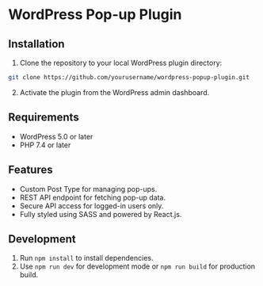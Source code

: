 # WordPress Pop-up Plugin

## Installation
1. Clone the repository to your local WordPress plugin directory:
```bash
git clone https://github.com/yourusername/wordpress-popup-plugin.git
```
2. Activate the plugin from the WordPress admin dashboard.

## Requirements
- WordPress 5.0 or later
- PHP 7.4 or later

## Features
- Custom Post Type for managing pop-ups.
- REST API endpoint for fetching pop-up data.
- Secure API access for logged-in users only.
- Fully styled using SASS and powered by React.js.

## Development
1. Run `npm install` to install dependencies.
2. Use `npm run dev` for development mode or `npm run build` for production build.

